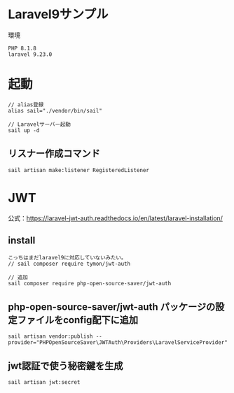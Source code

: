 # Laravel9サンプル

環境
```
PHP 8.1.8 
laravel 9.23.0
```

# 起動
```
// alias登録
alias sail="./vendor/bin/sail"

// Laravelサーバー起動
sail up -d
```

## リスナー作成コマンド
```
sail artisan make:listener RegisteredListener
```

# JWT
公式：https://laravel-jwt-auth.readthedocs.io/en/latest/laravel-installation/

## install
```
こっちはまだlaravel9に対応していないみたい。
// sail composer require tymon/jwt-auth

// 追加
sail composer require php-open-source-saver/jwt-auth
```

## php-open-source-saver/jwt-auth パッケージの設定ファイルをconfig配下に追加
```
sail artisan vendor:publish --provider="PHPOpenSourceSaver\JWTAuth\Providers\LaravelServiceProvider"
```

## jwt認証で使う秘密鍵を生成
```
sail artisan jwt:secret
```